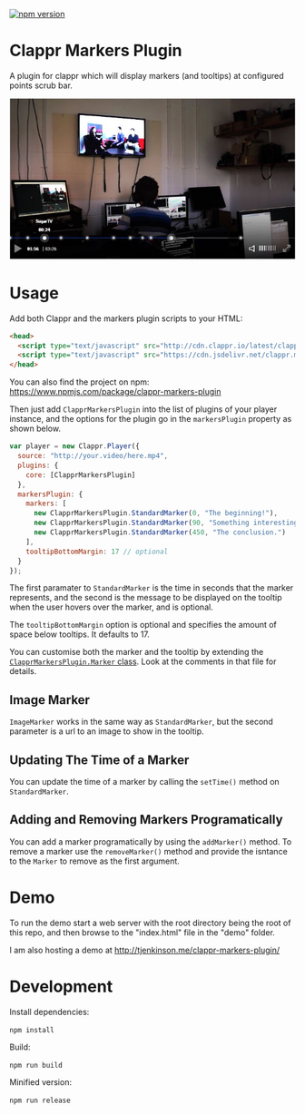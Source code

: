 [![npm version](https://badge.fury.io/js/clappr-markers-plugin.svg)](https://badge.fury.io/js/clappr-markers-plugin)
# Clappr Markers Plugin
A plugin for clappr which will display markers (and tooltips) at configured points scrub bar.

![Screenshot](screenshot.jpg)

# Usage
Add both Clappr and the markers plugin scripts to your HTML:

```html
<head>
  <script type="text/javascript" src="http://cdn.clappr.io/latest/clappr.min.js"></script>
  <script type="text/javascript" src="https://cdn.jsdelivr.net/clappr.markers-plugin/latest/clappr-markers-plugin.js"></script>
</head>
```

You can also find the project on npm: https://www.npmjs.com/package/clappr-markers-plugin

Then just add `ClapprMarkersPlugin` into the list of plugins of your player instance, and the options for the plugin go in the `markersPlugin` property as shown below.

```javascript
var player = new Clappr.Player({
  source: "http://your.video/here.mp4",
  plugins: {
    core: [ClapprMarkersPlugin]
  },
  markersPlugin: {
    markers: [
      new ClapprMarkersPlugin.StandardMarker(0, "The beginning!"),
      new ClapprMarkersPlugin.StandardMarker(90, "Something interesting."),
      new ClapprMarkersPlugin.StandardMarker(450, "The conclusion.")
    ],
    tooltipBottomMargin: 17 // optional
  }
});
```

The first paramater to `StandardMarker` is the time in seconds that the marker represents, and the second is the message to be displayed on the tooltip when the user hovers over the marker, and is optional.

The `tooltipBottomMargin` option is optional and specifies the amount of space below tooltips. It defaults to 17.

You can customise both the marker and the tooltip by extending the [`ClapprMarkersPlugin.Marker` class](src/marker.js). Look at the comments in that file for details.

## Image Marker
`ImageMarker` works in the same way as `StandardMarker`, but the second parameter is a url to an image to show in the tooltip.

## Updating The Time of a Marker
You can update the time of a marker by calling the `setTime()` method on `StandardMarker`.

## Adding and Removing Markers Programatically
You can add a marker programatically by using the `addMarker()` method. To remove a marker use the `removeMarker()` method and provide the isntance to the `Marker` to remove as the first argument.

# Demo
To run the demo start a web server with the root directory being the root of this repo, and then browse to the "index.html" file in the "demo" folder.

I am also hosting a demo at http://tjenkinson.me/clappr-markers-plugin/

# Development
Install dependencies:

`npm install`

Build:

`npm run build`

Minified version:

`npm run release`
